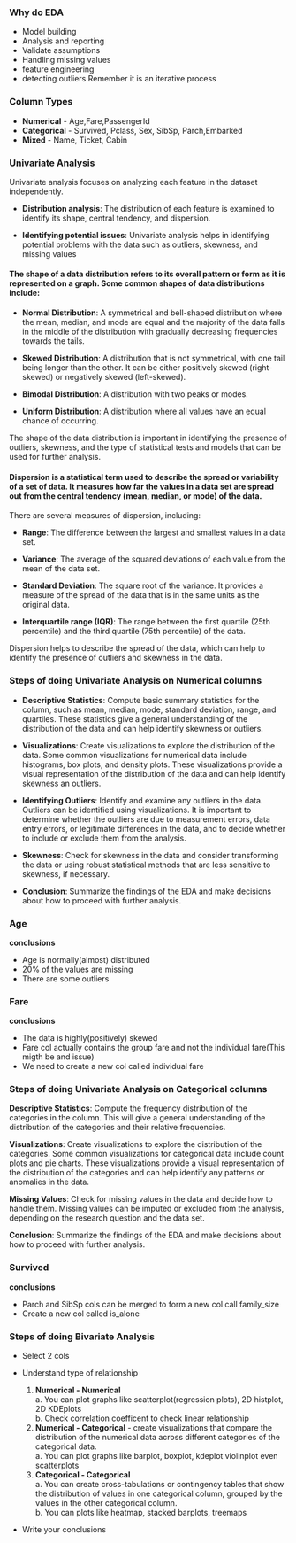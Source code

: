 ### Why do EDA

- Model building
- Analysis and reporting
- Validate assumptions
- Handling missing values
- feature engineering
- detecting outliers
  Remember it is an iterative process

### Column Types

- **Numerical** - Age,Fare,PassengerId
- **Categorical** - Survived, Pclass, Sex, SibSp, Parch,Embarked
- **Mixed** - Name, Ticket, Cabin

### Univariate Analysis 

Univariate analysis focuses on analyzing each feature in the dataset independently.

- **Distribution analysis**: The distribution of each feature is examined to identify its shape, central tendency, and dispersion.

- **Identifying potential issues**: Univariate analysis helps in identifying potential problems with the data such as outliers, skewness, and missing values

#### The shape of a data distribution refers to its overall pattern or form as it is represented on a graph. Some common shapes of data distributions include:

- **Normal Distribution**: A symmetrical and bell-shaped distribution where the mean, median, and mode are equal and the majority of the data falls in the middle of the distribution with gradually decreasing frequencies towards the tails.

- **Skewed Distribution**: A distribution that is not symmetrical, with one tail being longer than the other. It can be either positively skewed (right-skewed) or negatively skewed (left-skewed).

- **Bimodal Distribution**: A distribution with two peaks or modes.

- **Uniform Distribution**: A distribution where all values have an equal chance of occurring.

The shape of the data distribution is important in identifying the presence of outliers, skewness, and the type of statistical tests and models that can be used for further analysis.

#### **Dispersion** is a statistical term used to describe the spread or variability of a set of data. It measures how far the values in a data set are spread out from the central tendency (mean, median, or mode) of the data.

There are several measures of dispersion, including:

- **Range**: The difference between the largest and smallest values in a data set.

- **Variance**: The average of the squared deviations of each value from the mean of the data set.

- **Standard Deviation**: The square root of the variance. It provides a measure of the spread of the data that is in the same units as the original data.

- **Interquartile range (IQR)**: The range between the first quartile (25th percentile) and the third quartile (75th percentile) of the data.

Dispersion helps to describe the spread of the data, which can help to identify the presence of outliers and skewness in the data.

### Steps of doing Univariate Analysis on Numerical columns

- **Descriptive Statistics**: Compute basic summary statistics for the column, such as mean, median, mode, standard deviation, range, and quartiles. These statistics give a general understanding of the distribution of the data and can help identify skewness or outliers.

- **Visualizations**: Create visualizations to explore the distribution of the data. Some common visualizations for numerical data include histograms, box plots, and density plots. These visualizations provide a visual representation of the distribution of the data and can help identify skewness an outliers.

- **Identifying Outliers**: Identify and examine any outliers in the data. Outliers can be identified using visualizations. It is important to determine whether the outliers are due to measurement errors, data entry errors, or legitimate differences in the data, and to decide whether to include or exclude them from the analysis.

- **Skewness**: Check for skewness in the data and consider transforming the data or using robust statistical methods that are less sensitive to skewness, if necessary.

- **Conclusion**: Summarize the findings of the EDA and make decisions about how to proceed with further analysis.

### Age

**conclusions**

- Age is normally(almost) distributed
- 20% of the values are missing
- There are some outliers

### Fare

**conclusions**

- The data is highly(positively) skewed
- Fare col actually contains the group fare and not the individual fare(This migth be and issue)
- We need to create a new col called individual fare

### Steps of doing Univariate Analysis on Categorical columns

**Descriptive Statistics**: Compute the frequency distribution of the categories in the column. This will give a general understanding of the distribution of the categories and their relative frequencies.

**Visualizations**: Create visualizations to explore the distribution of the categories. Some common visualizations for categorical data include count plots and pie charts. These visualizations provide a visual representation of the distribution of the categories and can help identify any patterns or anomalies in the data.

**Missing Values**: Check for missing values in the data and decide how to handle them. Missing values can be imputed or excluded from the analysis, depending on the research question and the data set.

**Conclusion**: Summarize the findings of the EDA and make decisions about how to proceed with further analysis.

### Survived

**conclusions**

- Parch and SibSp cols can be merged to form  a new col call family_size
- Create a new col called is_alone

### Steps of doing Bivariate Analysis

- Select 2 cols
- Understand type of relationship
    1. **Numerical - Numerical**<br>
        a. You can plot graphs like scatterplot(regression plots), 2D histplot, 2D KDEplots<br>
        b. Check correlation coefficent to check linear relationship
    2. **Numerical - Categorical** - create visualizations that compare the distribution of the numerical data across different categories of the categorical data.<br>
        a. You can plot graphs like barplot, boxplot, kdeplot violinplot even scatterplots<br>
    3. **Categorical - Categorical**<br>
        a. You can create cross-tabulations or contingency tables that show the distribution of values in one categorical column, grouped by the values in the other categorical column.<br>
        b. You can plots like heatmap, stacked barplots, treemaps
        
- Write your conclusions

